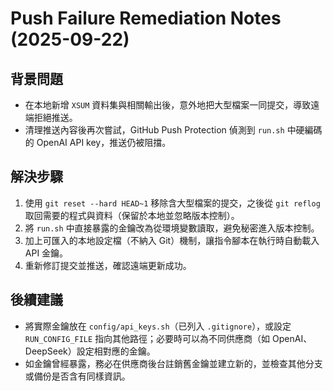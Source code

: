 # Push Failure Remediation Notes (2025-09-22)

## 背景問題
- 在本地新增 `XSUM` 資料集與相關輸出後，意外地把大型檔案一同提交，導致遠端拒絕推送。
- 清理推送內容後再次嘗試，GitHub Push Protection 偵測到 `run.sh` 中硬編碼的 OpenAI API key，推送仍被阻擋。

## 解決步驟
1. 使用 `git reset --hard HEAD~1` 移除含大型檔案的提交，之後從 `git reflog` 取回需要的程式與資料（保留於本地並忽略版本控制）。
2. 將 `run.sh` 中直接暴露的金鑰改為從環境變數讀取，避免秘密進入版本控制。
3. 加上可匯入的本地設定檔（不納入 Git）機制，讓指令腳本在執行時自動載入 API 金鑰。
4. 重新修訂提交並推送，確認遠端更新成功。

## 後續建議
- 將實際金鑰放在 `config/api_keys.sh`（已列入 `.gitignore`），或設定 `RUN_CONFIG_FILE` 指向其他路徑；必要時可以為不同供應商（如 OpenAI、DeepSeek）設定相對應的金鑰。
- 如金鑰曾經暴露，務必在供應商後台註銷舊金鑰並建立新的，並檢查其他分支或備份是否含有同樣資訊。

